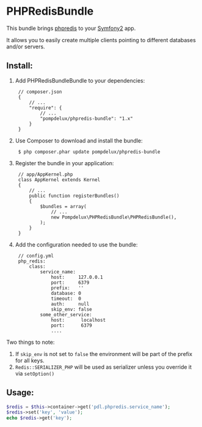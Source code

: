 # PHPRedisBundle

This bundle brings [phpredis](https://github.com/nicolasff/phpredis) to your [Symfony2](http://symfony.com/) app.

It allows you to easily create multiple clients pointing to different databases and/or servers.

## Install:

1. Add PHPRedisBundleBundle to your dependencies:

        // composer.json
        {
            // ...
            "require": {
                // ...
                "pompdelux/phpredis-bundle": "1.x"
            }
        }
2. Use Composer to download and install the bundle:

        $ php composer.phar update pompdelux/phpredis-bundle
3. Register the bundle in your application:

        // app/AppKernel.php
        class AppKernel extends Kernel
        {
            // ...
            public function registerBundles()
            {
                $bundles = array(
                    // ...
                    new Pompdelux\PHPRedisBundle\PHPRedisBundle(),
                );
            }
        }

4. Add the configuration needed to use the bundle:

        // config.yml
        php_redis:
            class:
                service_name:
                    host:     127.0.0.1
                    port:     6379
                    prefix:   ''
                    database: 0
                    timeout:  0
                    auth:     null
                    skip_env: false
                some_other_service:
                    host:      localhost
                    port:      6379
                    ....

Two things to note:

1. If `skip_env` is not set to `false` the environment will be part of the prefix for all keys.
2. `Redis::SERIALIZER_PHP` will be used as serializer unless you override it via `setOption()`


## Usage:

```php
$redis = $this->container->get('pdl.phpredis.service_name');
$redis->set('key', 'value');
echo $redis->get('key');
```
